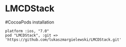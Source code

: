 # LMCDStack

#CocoaPods installation

```
platform :ios, "7.0"
pod "LMCDStack", :git => 'https://github.com/lukaszmargielewski/LMCDStack.git'
```